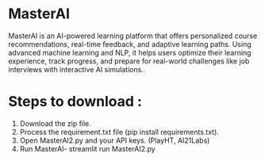 # MasterAI
MasterAI is an AI-powered learning platform that offers personalized course recommendations,  real-time feedback, and adaptive learning paths. Using advanced machine learning and NLP,  it helps users optimize their learning experience, track progress,  and prepare for real-world challenges like job interviews with interactive AI simulations.
# Steps to download :
1. Download the zip file.
2. Process the requirement.txt file (pip install requirements.txt).
3. Open MasterAI2.py and your API keys. (PlayHT, AI21Labs)
4. Run MasterAI- streamlit run MasterAI2.py
